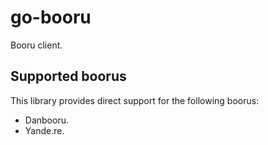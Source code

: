 # go-booru

Booru client.

## Supported boorus

This library provides direct support for the following boorus:

* Danbooru.
* Yande.re.
